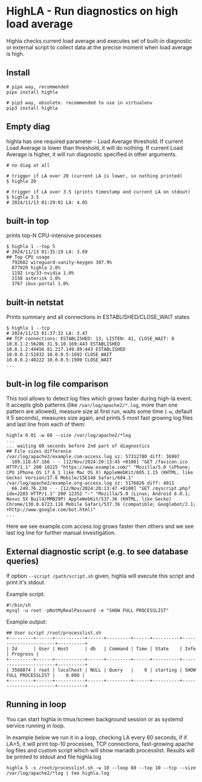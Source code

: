 # HighLA - Run diagnostics on high load average

Highla checks current load average and executes set of built-in diagnostic or external script to collect data at the precise moment when load average is high.

## Install
~~~shell
# pipx way, recommended
pipx install highla

# pip3 way, obsolete. recommended to use in virtualenv
pip3 install highla
~~~

## Empty diag
highla has one required parameter - Load Average threshold. If current Load Average is lower than threshold, it will do nothing. If current Load Average is higher, it will run diagnostic specified in other arguments.

~~~shell
# no diag at all

# trigger if LA over 20 (current LA is lower, so nothing printed)
$ highla 20

# trigger if LA over 3.5 (prints timestamp and current LA on stdout)
$ highla 3.5
# 2024/11/13 01:29:01 LA: 4.05
~~~

## built-in top 
prints top-N CPU-intensive processes

~~~shell
$ highla 1 --top 5
# 2024/11/13 01:35:19 LA: 3.69
## Top CPU usage
  792682 wireguard-vanity-keygen 307.9%
  877929 highla 2.0%
  1192 irq/33-nvidia 1.0%
  2158 asterisk 1.0%
  3767 ibus-portal 1.0%

~~~

## built-in netstat

Prints summary and all connections in ESTABLISHED/CLOSE_WAIT states
~~~shell
$ highla 1 --tcp
# 2024/11/13 01:37:32 LA: 3.47
## TCP connections: ESTABLISHED: 13, LISTEN: 41, CLOSE_WAIT: 8
10.8.1.2:56286 31.9.10.169:443 ESTABLISHED
10.8.1.2:44456 81.217.149.89:443 ESTABLISHED
10.0.0.2:51832 10.0.0.5:1692 CLOSE_WAIT
10.0.0.2:40222 10.0.0.5:1989 CLOSE_WAIT
...
~~~

## bult-in log file comparison
This tool allows to detect log files which grows faster during high-la event. It accepts glob patterns (like `/var/log/apache2/*.log`, more than one pattern are allowed), measure size at first run, waits some time (`-w`, default it 5 seconds), measures size again, and prints 5 most fast growing log files and last line from each of them:

~~~shell
highla 0.01 -w 60 --size /var/log/apache2/*log
...
... waiting 60 seconds before 2nd part of diagnostics
## File sizes difference
/var/log/apache2/example.com-access.log sz: 57312780 diff: 36997
  109.118.67.166 - - [12/Nov/2024:20:13:45 +0100] "GET /favicon.ico HTTP/1.1" 200 10225 "https://www.example.com/" "Mozilla/5.0 (iPhone; CPU iPhone OS 17_6_1 like Mac OS X) AppleWebKit/605.1.15 (KHTML, like Gecko) Version/17.6 Mobile/15E148 Safari/604.1"
/var/log/apache2/example.org-access.log sz: 5176826 diff: 4911
  66.249.76.230 - - [12/Nov/2024:20:13:47 +0100] "GET /myscript.php?ide=2283 HTTP/1.1" 200 12352 "-" "Mozilla/5.0 (Linux; Android 6.0.1; Nexus 5X Build/MMB29P) AppleWebKit/537.36 (KHTML, like Gecko) Chrome/130.0.6723.116 Mobile Safari/537.36 (compatible; Googlebot/2.1; +http://www.google.com/bot.html)"
...
~~~
Here we see example.com access log grows faster then others and we see last log line for further manual investigation.

## External diagnostic script (e.g. to see database queries)
If option `--script /path/script.sh` given, highla will execute this script and print it's stdout.

Example script:
~~~
#!/bin/sh
mysql -u root -pNotMyRealPassword -e "SHOW FULL PROCESSLIST"
~~~

Example output:
~~~shell
## User script /root/processlist.sh
+---------+------+-----------+------+---------+------+----------+-----------------------+----------+
| Id      | User | Host      | db   | Command | Time | State    | Info                  | Progress |
+---------+------+-----------+------+---------+------+----------+-----------------------+----------+
| 3568874 | root | localhost | NULL | Query   |    0 | starting | SHOW FULL PROCESSLIST |    0.000 |
+---------+------+-----------+------+---------+------+----------+-----------------------+----------+
~~~

## Running in loop
You can start highla in tmux/screen background session or as systemd service running in loop.

In example below we run it in a loop, checking LA every 60 seconds, if if LA>5, it will print top-10 processes, TCP connections, fast-growing apache log files and custom script which will show mariadb processlist.  Results will be printed to stdout and file highla.log

~~~
highla 5 -s /root/processlist.sh -w 10 --loop 60 --top 10 --tcp --size /var/log/apache2/*log | tee highla.log
~~~
